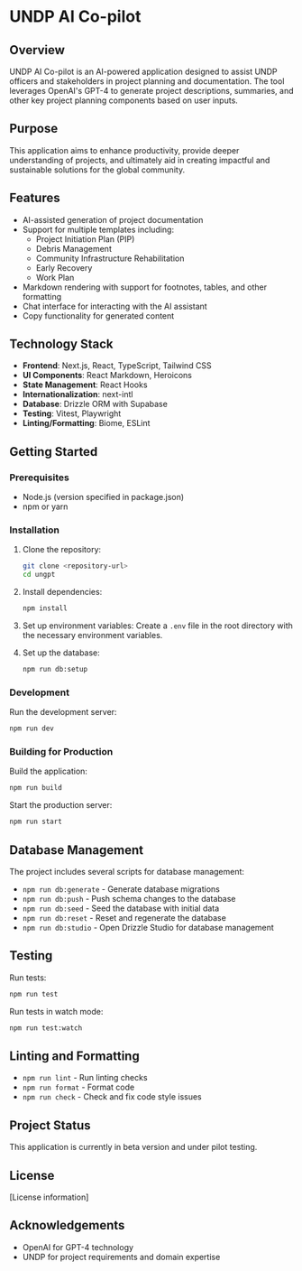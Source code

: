 # UNDP AI Co-pilot

## Overview

UNDP AI Co-pilot is an AI-powered application designed to assist UNDP officers and stakeholders in project planning and documentation. The tool leverages OpenAI's GPT-4 to generate project descriptions, summaries, and other key project planning components based on user inputs.

## Purpose

This application aims to enhance productivity, provide deeper understanding of projects, and ultimately aid in creating impactful and sustainable solutions for the global community.

## Features

- AI-assisted generation of project documentation
- Support for multiple templates including:
  - Project Initiation Plan (PIP)
  - Debris Management
  - Community Infrastructure Rehabilitation
  - Early Recovery
  - Work Plan
- Markdown rendering with support for footnotes, tables, and other formatting
- Chat interface for interacting with the AI assistant
- Copy functionality for generated content

## Technology Stack

- **Frontend**: Next.js, React, TypeScript, Tailwind CSS
- **UI Components**: React Markdown, Heroicons
- **State Management**: React Hooks
- **Internationalization**: next-intl
- **Database**: Drizzle ORM with Supabase
- **Testing**: Vitest, Playwright
- **Linting/Formatting**: Biome, ESLint

## Getting Started

### Prerequisites

- Node.js (version specified in package.json)
- npm or yarn

### Installation

1. Clone the repository:
   ```bash
   git clone <repository-url>
   cd ungpt
   ```

2. Install dependencies:
   ```bash
   npm install
   ```

3. Set up environment variables:
   Create a `.env` file in the root directory with the necessary environment variables.

4. Set up the database:
   ```bash
   npm run db:setup
   ```

### Development

Run the development server:
```bash
npm run dev
```

### Building for Production

Build the application:
```bash
npm run build
```

Start the production server:
```bash
npm run start
```

## Database Management

The project includes several scripts for database management:

- `npm run db:generate` - Generate database migrations
- `npm run db:push` - Push schema changes to the database
- `npm run db:seed` - Seed the database with initial data
- `npm run db:reset` - Reset and regenerate the database
- `npm run db:studio` - Open Drizzle Studio for database management

## Testing

Run tests:
```bash
npm run test
```

Run tests in watch mode:
```bash
npm run test:watch
```

## Linting and Formatting

- `npm run lint` - Run linting checks
- `npm run format` - Format code
- `npm run check` - Check and fix code style issues

## Project Status

This application is currently in beta version and under pilot testing.

## License

[License information]

## Acknowledgements

- OpenAI for GPT-4 technology
- UNDP for project requirements and domain expertise